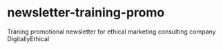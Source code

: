 # newsletter-training-promo
Traning promotional newsletter for ethical marketing consulting company DigitallyEthical
